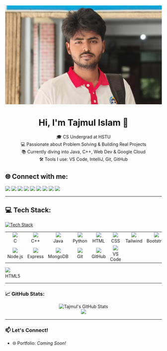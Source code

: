 <!-- Profile Image -->
<p align="center">
  <img src=https://github.com/tajmul-4u/tajmul-4u/blob/d9d383b9a08057873a85496e4510770b6edbc0f7/1000035447.jpg
</p>
<h1 align="center">Hi, I'm Tajmul Islam 👋</h1>

<p align="center">
  🎓 CS Undergrad at HSTU <br>
  💻 Passionate about Problem Solving & Building Real Projects <br>
  📚 Currently diving into Java, C++, Web Dev & Google Cloud <br>
  🛠️ Tools I use: VS Code, IntelliJ, Git, GitHub <br>
</p>

## 🌐 Connect with me:

<p align="left">
  <a href="https://www.linkedin.com/in/tajmul-islam4u/" target="_blank"><img src="https://img.shields.io/badge/LinkedIn-0077B5?style=for-the-badge&logo=linkedin&logoColor=white"/></a>
  <a href="https://www.facebook.com/tajmulforeverAK47" target="_blank"><img src="https://img.shields.io/badge/Facebook-1877F2?style=for-the-badge&logo=facebook&logoColor=white"/></a>
  <a href="https://www.instagram.com/_tajmul_96" target="_blank"><img src="https://img.shields.io/badge/Instagram-E4405F?style=for-the-badge&logo=instagram&logoColor=white"/></a>
  <a href="https://threads.net/_tajmul_96" target="_blank"><img src="https://img.shields.io/badge/Threads-000000?style=for-the-badge&logo=threads&logoColor=white"/></a>
  <a href="https://wa.me/01521724362" target="_blank"><img src="https://img.shields.io/badge/WhatsApp-25D366?style=for-the-badge&logo=whatsapp&logoColor=white"/></a>
  <a href="https://twitter.com/AK47Tajmul" target="_blank"><img src="https://img.shields.io/badge/Twitter-1DA1F2?style=for-the-badge&logo=twitter&logoColor=white"/></a>
  <a href="https://dev.to/tajmul_islam_47" target="_blank"><img src="https://img.shields.io/badge/Dev.to-0A0A0A?style=for-the-badge&logo=devdotto&logoColor=white"/></a>
  <a href="https://github.com/tajmul-4u" target="_blank"><img src="https://img.shields.io/badge/GitHub-181717?style=for-the-badge&logo=github&logoColor=white"/></a>
  <a href="mailto:tajmulislam137@gmail.com"><img src="https://img.shields.io/badge/Gmail-D14836?style=for-the-badge&logo=gmail&logoColor=white"/></a>
</p>

---
## 💻 Tech Stack:
[![Tech Stack](https://skillicons.dev/icons?i=html,css,tailwind,bootstrap,js,react,nodejs,express,mongodb,mysql,git,github,vscode&perline=10)](#)  




<table>
  <tr>
    <td align="center">
      <img src="https://cdn.jsdelivr.net/gh/devicons/devicon/icons/c/c-original.svg" width="40"/><br/>C
    </td>
    <td align="center">
      <img src="https://cdn.jsdelivr.net/gh/devicons/devicon/icons/cplusplus/cplusplus-original.svg" width="40"/><br/>C++
    </td>
    <td align="center">
      <img src="https://cdn.jsdelivr.net/gh/devicons/devicon/icons/java/java-original.svg" width="40"/><br/>Java
    </td>
    <td align="center">
      <img src="https://cdn.jsdelivr.net/gh/devicons/devicon/icons/python/python-original.svg" width="40"/><br/>Python
    </td>
    <td align="center">
      <img src="https://cdn.jsdelivr.net/gh/devicons/devicon/icons/html5/html5-original.svg" width="40" /><br>HTML
    </td>
    <td align="center">
      <img src="https://cdn.jsdelivr.net/gh/devicons/devicon/icons/css3/css3-original.svg" width="40" /><br>CSS
    </td>
    <td align="center">
      <img src="https://www.vectorlogo.zone/logos/tailwindcss/tailwindcss-icon.svg" width="40" /><br>Tailwind
    </td>
    <td align="center">
      <img src="https://cdn.jsdelivr.net/gh/devicons/devicon/icons/bootstrap/bootstrap-original.svg" width="40" /><br>Bootstrap
    </td>
    <td align="center">
      <img src="https://cdn.jsdelivr.net/gh/devicons/devicon/icons/javascript/javascript-original.svg" width="40" /><br>JavaScript
    </td>
    <td align="center">
      <img src="https://cdn.jsdelivr.net/gh/devicons/devicon/icons/react/react-original.svg" width="40" /><br>React
    </td>
  </tr>
  <tr>
    <td align="center">
      <img src="https://cdn.jsdelivr.net/gh/devicons/devicon/icons/nodejs/nodejs-original.svg" width="40" /><br>Node.js
    </td>
    <td align="center">
      <img src="https://cdn.jsdelivr.net/gh/devicons/devicon/icons/express/express-original.svg" width="40" /><br>Express
    </td>
    <td align="center">
      <img src="https://cdn.jsdelivr.net/gh/devicons/devicon/icons/mongodb/mongodb-original.svg" width="40" /><br>MongoDB
    </td>
    <td align="center">
      <img src="https://cdn.jsdelivr.net/gh/devicons/devicon/icons/git/git-original.svg" width="40" /><br>Git
    </td>
    <td align="center">
      <img src="https://cdn.jsdelivr.net/gh/devicons/devicon/icons/github/github-original.svg" width="40" /><br>GitHub
    </td>
    <td align="center">
      <img src="https://cdn.jsdelivr.net/gh/devicons/devicon/icons/vscode/vscode-original.svg" width="40" /><br>VS Code
    </td>
  </tr>
</table>

<div>
      <img src="https://cdn.jsdelivr.net/gh/devicons/devicon/icons/html5/html5-original.svg" width="50" />
      <div>HTML5</div>
    </div>


---

### 📈 GitHub Stats:
<p align="center">
  <img src="https://github-readme-stats.vercel.app/api?username=tajmul-4u&show_icons=true&theme=tokyonight" alt="Tajmul's GitHub Stats" />
  <br>
  <img src="https://github-readme-streak-stats.herokuapp.com?user=tajmul-4u&theme=tokyonight&hide_border=true" />
</p>

---

### 📫 Let's Connect!
- 🌐 Portfolio: *Coming Soon!*


